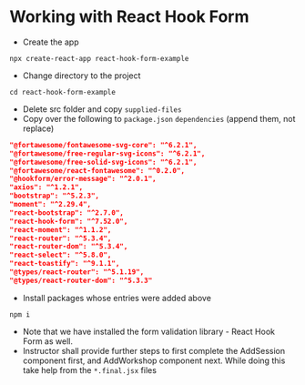 # Working with React Hook Form

-   Create the app

```
npx create-react-app react-hook-form-example
```

-   Change directory to the project

```
cd react-hook-form-example
```

-   Delete src folder and copy `supplied-files`
-   Copy over the following to `package.json` `dependencies` (append them, not replace)

```json
"@fortawesome/fontawesome-svg-core": "^6.2.1",
"@fortawesome/free-regular-svg-icons": "^6.2.1",
"@fortawesome/free-solid-svg-icons": "^6.2.1",
"@fortawesome/react-fontawesome": "^0.2.0",
"@hookform/error-message": "^2.0.1",
"axios": "^1.2.1",
"bootstrap": "^5.2.3",
"moment": "^2.29.4",
"react-bootstrap": "^2.7.0",
"react-hook-form": "^7.52.0",
"react-moment": "^1.1.2",
"react-router": "^5.3.4",
"react-router-dom": "^5.3.4",
"react-select": "^5.8.0",
"react-toastify": "^9.1.1",
"@types/react-router": "^5.1.19",
"@types/react-router-dom": "^5.3.3"
```

-   Install packages whose entries were added above

```
npm i
```

-   Note that we have installed the form validation library - React Hook Form as well.
-   Instructor shall provide further steps to first complete the AddSession component first, and AddWorkshop component next. While doing this take help from the `*.final.jsx` files
